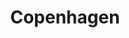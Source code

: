 ---
title: Copenhagen
category: Europe
image: /assets/list_images/placeholder.png
maps_url: https://maps.app.goo.gl/GDgffFDnbpj3W5Zr5
---
